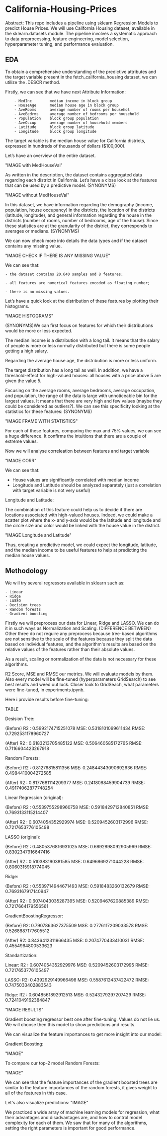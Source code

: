 # California-Housing-Prices

Abstract: This repo includes a pipeline using sklearn Regression Models to predict House Prices. We will use California Housing dataset, available in the sklearn.datasets module. The pipeline involves a systematic approach to data preprocessing, feature engineering, model selection, hyperparameter tuning, and performance evaluation.

## EDA

To obtain a comprehensive understanding of the predictive attributes and the target variable present in the fetch_california_housing dataset, we can utilize the .DESCR method.

Firstly, we can see that we have next Attribute Information:

        - MedInc        median income in block group
        - HouseAge      median house age in block group
        - AveRooms      average number of rooms per househol
        - AveBedrms     average number of bedrooms per household
        - Population    block group population
        - AveOccup      average number of household members
        - Latitude      block group latitude
        - Longitude     block group longitude

The target variable is the median house value for California districts,
expressed in hundreds of thousands of dollars ($100,000).

Let’s have an overview of the entire dataset.

"IMAGE with MedHouseVal"

As written in the description, the dataset contains aggregated data regarding each district in California. Let’s have a close look at the features that can be used by a predictive model. (SYNONYMS)

"IMAGE without MedHouseVal"

In this dataset, we have information regarding the demography (income, population, house occupancy) in the districts, the location of the districts (latitude, longitude), and general information regarding the house in the districts (number of rooms, number of bedrooms, age of the house). Since these statistics are at the granularity of the district, they corresponds to averages or medians. (SYNONYMS)

We can now check more into details the data types and if the dataset contains any missing value.

"IMAGE CHECK IF THERE IS ANY MISSING VALUE"

We can see that:

    - the dataset contains 20,640 samples and 8 features;

    - all features are numerical features encoded as floating number;

    - there is no missing values.

Let’s have a quick look at the distribution of these features by plotting their histograms.

"IMAGE HISTOGRAMS"

(SYNONYMS)We can first focus on features for which their distributions would be more or less expected.

The median income is a distribution with a long tail. It means that the salary of people is more or less normally distributed but there is some people getting a high salary.

Regarding the average house age, the distribution is more or less uniform.

The target distribution has a long tail as well. In addition, we have a threshold-effect for high-valued houses: all houses with a price above 5 are given the value 5.

Focusing on the average rooms, average bedrooms, average occupation, and population, the range of the data is large with unnoticeable bin for the largest values. It means that there are very high and few values (maybe they could be considered as outliers?). We can see this specificity looking at the statistics for these features: (SYNONYMS)

"IMAGE FRAME WITH STATISTICS"

For each of these features, comparing the max and 75% values, we can see a huge difference. It confirms the intuitions that there are a couple of extreme values.

Now we will analyse correleation between features and target variable

"IMAGE CORR"

We can see that:

   - House values are significantly correlated with median income
   - Longitude and Latitude should be analyzed separately (just a correlation with target variable is not very useful)

Longitude and Latitude:

The combination of this feature could help us to decide if there are locations associated with high-valued houses. Indeed, we could make a scatter plot where the x- and y-axis would be the latitude and longitude and the circle size and color would be linked with the house value in the district.

"IMAGE Longitude and Latitude"

Thus, creating a predictive model, we could expect the longitude, latitude, and the median income to be useful features to help at predicting the median house values.

## Methodology

We will try several regressors available in sklearn such as: 

    - Linear
    - Ridge
    - LASSO
    - Decision trees
    - Random forests
    - Gradient boosting

Firstly we will preprocess our data for Linear, Ridge and LASSO. We can do it in such ways as Normalization and Scaling. (DIFFERENCE BETWEEN) Other three do not require any preprocess because tree-based algorithms are not sensitive to the scale of the features because they split the data based on individual features, and the algorithm's results are based on the relative values of the features rather than their absolute values. 

As a result, scaling or normalization of the data is not necessary for these algorithms.

R2 Score, MSE and RMSE our metrics. We will evaluate models by them. Also every model will be fine-tuned (hyperparameters GridSearch) to see best results and weed out luck. Closer look to GridSeach, what parameters were fine-tuned, in experiments.ipynb.

Here i provide results before fine-tuning:

TABLE

Desision Tree:

(Before)
R2 :  0.5992174715251078 
MSE:  0.5318101099611434 
RMSE:  0.7292531178960727

(After)
R2 :  0.6183213705485122 
MSE:  0.506460585172765 
RMSE:  0.7116604423267918

Random Forests:

(Before)
R2 :  0.81276815811356 
MSE:  0.24844343090692636 
RMSE:  0.4984410004272585

(After)
R2 :  0.8177681114209377 
MSE:  0.2418088459904739 
RMSE:  0.49174062877748254

Linear Regression (original): 

(Before)
R2 :  0.5539755298960758 
MSE:  0.5918429712840851 
RMSE:  0.7693133115214407

(After)
R2 :  0.6074054352929974 
MSE:  0.5209452603172996 
RMSE:  0.7217653776105498

LASSO (original):

(Before)
R2 :  0.4805376816931025 
MSE:  0.6892898092905969 
RMSE:  0.8302347916647416

(After)
R2 :  0.510383190381585 
MSE:  0.6496869271044228 
RMSE:  0.8060315918774045

Ridge:

(Before)
R2 :  0.5539714944671493 
MSE:  0.5918483260132679 
RMSE:  0.7693167917140947

(After)
R2 :  0.6074043035287395 
MSE:  0.5209467620885389 
RMSE:  0.7217664179556561

GradientBoostingRegressor:

(Before)
R2:  0.7907863627375509 
MSE:  0.2776117209033578 
RMSE:  0.5268887177605512 

(After)
R2:  0.8436412311966435 
MSE:  0.2074770433410031 
RMSE:  0.4554964800533623 
 
 
Standartization:

Linear:
R2 :  0.6074054352929976 
MSE:  0.5209452603172995 
RMSE:  0.7217653776105497

LASSO:
R2:  0.4392929149966498 
MSE:  0.5587612437422472 
RMSE:  0.7475033402883543

Ridge:
R2 :  0.6048561892912513 
MSE:  0.5243279297207429 
RMSE:  0.7241049162384847


"IMAGE RESULTS"

Gradient boosting regressor best one after fine-tuning. Values do not lie us. We will choose then this model to show predictions and results.

We can visualize the feature importances to get more insight into our model:

Gradient Boosting:

"IMAGE"

To compare our top-2 model Random Forests:

"IMAGE"

We can see that the feature importances of the gradient boosted trees are similar to the feature importances of the random forests, it gives weight to all of the features in this case.


Let's also visualize predictions:
"IMAGE"


We practiced a wide array of machine learning models for regression, what their advantages and disadvantages are, and how to control model complexity for each of them. We saw that for many of the algorithms, setting the right parameters is important for good performance.

